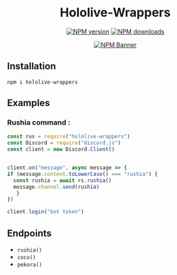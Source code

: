 <div align="center">
  <h1>Hololive-Wrappers</h1>
  <p>
    <a href="https://www.npmjs.com/package/hololive-wrappers"><img src="https://img.shields.io/npm/v/hololive-wrappers?maxAge=3600" alt="NPM version" /></a>
    <a href="https://www.npmjs.com/package/hololive-wrappers"><img src="https://img.shields.io/npm/dt/hololive-wrappers?maxAge=3600" alt="NPM downloads" /></a>
  </p>
  <p>
    <a href="https://www.npmjs.com/package/hololive-wrappers"><img src="https://nodei.co/npm/hololive-wrappers.png?downloads=true&stars=true" alt="NPM Banner"></a>
  </p>
</div>

## Installation
```
npm i hololive-wrappers
```
## Examples
### Rushia command :
```js
const rus = require("hololive-wrappers")
const Discord = require("discord.js")
const client = new Discord.Client()


client.on("message", async message => {
if (message.content.toLowerCase() === "rushia") {
  const rushia = await rs.rushia()
  message.channel.send(rushia)
   }
})

client.login("bot token")
```

## Endpoints
- `rushia()`
- `coco()`
- `pekora()`





